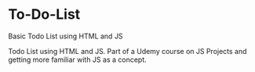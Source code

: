 # To-Do-List
Basic Todo List using HTML and JS

Todo List using HTML and JS. Part of a Udemy course on JS Projects and getting more familiar with JS as a concept.

